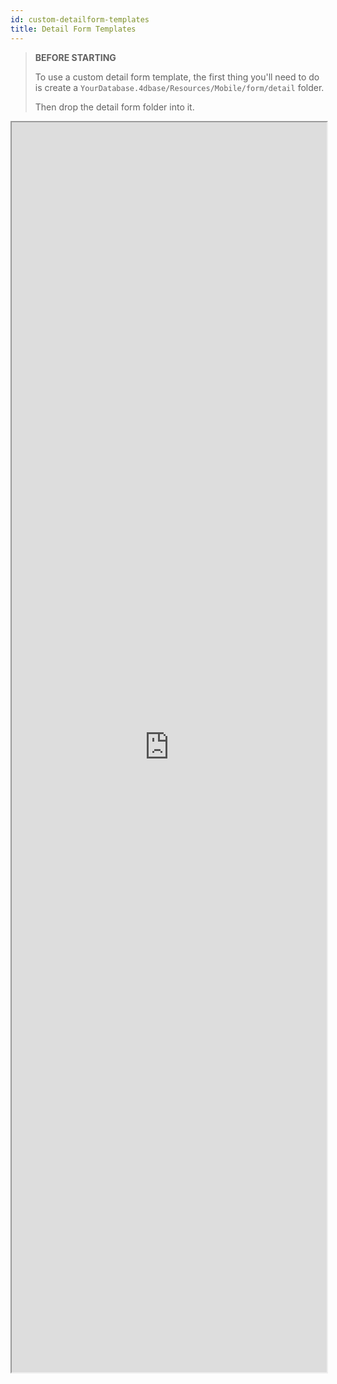 ```yaml
---
id: custom-detailform-templates
title: Detail Form Templates
---
```


> **BEFORE STARTING**
> 
> To use a custom detail form template, the first thing you'll need to do is create a `YourDatabase.4dbase/Resources/Mobile/form/detail` folder.
> 
> Then drop the detail form folder into it.


<div markdown="1">

<iframe src="https://4d-go-mobile.github.io/gallery/#/type/form-detail/picker/0" scrolling="no" height="2000" width="100%">
</iframe>
</div>